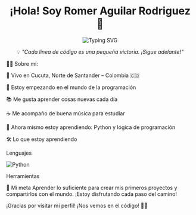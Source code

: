 <h1 align="center">¡Hola! Soy Romer Aguilar Rodriguez 👋</h1> <p align="center"> <img src="https://readme-typing-svg.herokuapp.com?font=Fira+Code&duration=3500&pause=1000&color=00F7FF&center=true&vCenter=true&width=440&lines=Estudiante+de+Programaci%C3%B3n+👨‍🎓;Aprendiendo+paso+a+paso+💡;Amante+del+c%C3%B3digo;Dando+mis+primeros+pasos+en+Tecnologia+🚀" alt="Typing SVG" /> </p> <p align="center">💡 <em>"Cada línea de código es una pequeña victoria. ¡Sigue adelante!"</em></p>

🧑‍🎓 Sobre mí:

📍 Vivo en Cucuta, Norte de Santander – Colombia 🇨🇴

🎯 Estoy empezando en el mundo de la programación

📚 Me gusta aprender cosas nuevas cada día

☕ Me acompaño de buena música para estudiar

🌱 Ahora mismo estoy aprendiendo: Python y lógica de programación

🛠️ Lo que estoy aprendiendo

Lenguajes

![Python](https://img.shields.io/badge/Python-3776AB?style=flat&logo=python&logoColor=white)

Herramientas


🚀 Mi meta
Aprender lo suficiente para crear mis primeros proyectos y compartirlos con el mundo.
¡Estoy disfrutando cada paso del camino!

¡Gracias por visitar mi perfil! ¡Nos vemos en el código! 👨‍💻</p>
